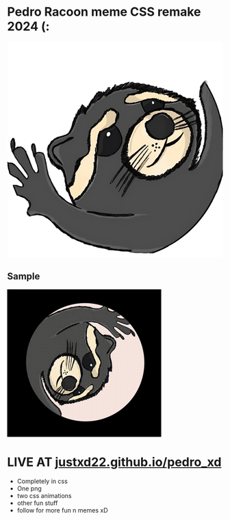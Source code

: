 # Pedro Racoon meme CSS remake 2024 (:
![pedrooo](PEDRO_xDDDD121.png)

## Sample
![pedderroooooooooo](examp.gif)

# LIVE AT [justxd22.github.io/pedro_xd](https://justxd22.github.io/pedro_xd)

- Completely in css 
- One png
- two css animations
- other fun stuff
- follow for more fun n memes xD 